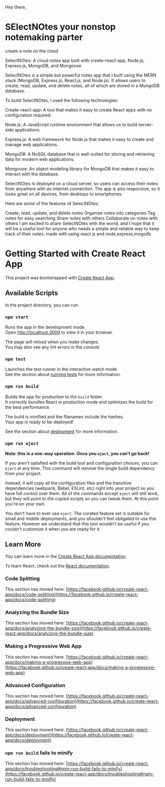 Hey there,

# SElectNOtes your nonstop notemaking parter
create a note on the cloud

SelectNOtes: A cloud notes app built with create-react-app, Node.js, Express.js, MongoDB, and Mongoose

SelectNOtes is a simple but powerful notes app that I built using the MERN stack (MongoDB, Express.js, React.js, and Node.js). It allows users to create, read, update, and delete notes, all of which are stored in a MongoDB database.

To build SelectNOtes, I used the following technologies:

Create-react-app: A tool that makes it easy to create React apps with no configuration required.


Node.js: A JavaScript runtime environment that allows us to build server-side applications.


Express.js: A web framework for Node.js that makes it easy to create and manage web applications.


MongoDB: A NoSQL database that is well-suited for storing and retrieving data for modern web applications.

Mongoose: An object modeling library for MongoDB that makes it easy to interact with the database.

SelectNOtes is deployed on a cloud server, so users can access their notes from anywhere with an internet connection. The app is also responsive, so it looks great on all devices, from desktops to smartphones.

Here are some of the features of SelectNOtes:

Create, read, update, and delete notes
Organize notes into categories
Tag notes for easy searching
Share notes with others
Collaborate on notes with others
I am excited to share SelectNOtes with the world, and I hope that it will be a useful tool for anyone who needs a simple and reliable way to keep track of their notes.
made with using react js and  node,express,mogodb













# Getting Started with Create React App

This project was bootstrapped with [Create React App](https://github.com/facebook/create-react-app).

## Available Scripts

In the project directory, you can run:

### `npm start`

Runs the app in the development mode.\
Open [http://localhost:3000](http://localhost:3000) to view it in your browser.

The page will reload when you make changes.\
You may also see any lint errors in the console.

### `npm test`

Launches the test runner in the interactive watch mode.\
See the section about [running tests](https://facebook.github.io/create-react-app/docs/running-tests) for more information.

### `npm run build`

Builds the app for production to the `build` folder.\
It correctly bundles React in production mode and optimizes the build for the best performance.

The build is minified and the filenames include the hashes.\
Your app is ready to be deployed!

See the section about [deployment](https://facebook.github.io/create-react-app/docs/deployment) for more information.

### `npm run eject`

**Note: this is a one-way operation. Once you `eject`, you can't go back!**

If you aren't satisfied with the build tool and configuration choices, you can `eject` at any time. This command will remove the single build dependency from your project.

Instead, it will copy all the configuration files and the transitive dependencies (webpack, Babel, ESLint, etc) right into your project so you have full control over them. All of the commands except `eject` will still work, but they will point to the copied scripts so you can tweak them. At this point you're on your own.

You don't have to ever use `eject`. The curated feature set is suitable for small and middle deployments, and you shouldn't feel obligated to use this feature. However we understand that this tool wouldn't be useful if you couldn't customize it when you are ready for it.

## Learn More

You can learn more in the [Create React App documentation](https://facebook.github.io/create-react-app/docs/getting-started).

To learn React, check out the [React documentation](https://reactjs.org/).

### Code Splitting

This section has moved here: [https://facebook.github.io/create-react-app/docs/code-splitting](https://facebook.github.io/create-react-app/docs/code-splitting)

### Analyzing the Bundle Size

This section has moved here: [https://facebook.github.io/create-react-app/docs/analyzing-the-bundle-size](https://facebook.github.io/create-react-app/docs/analyzing-the-bundle-size)

### Making a Progressive Web App

This section has moved here: [https://facebook.github.io/create-react-app/docs/making-a-progressive-web-app](https://facebook.github.io/create-react-app/docs/making-a-progressive-web-app)

### Advanced Configuration

This section has moved here: [https://facebook.github.io/create-react-app/docs/advanced-configuration](https://facebook.github.io/create-react-app/docs/advanced-configuration)

### Deployment

This section has moved here: [https://facebook.github.io/create-react-app/docs/deployment](https://facebook.github.io/create-react-app/docs/deployment)

### `npm run build` fails to minify

This section has moved here: [https://facebook.github.io/create-react-app/docs/troubleshooting#npm-run-build-fails-to-minify](https://facebook.github.io/create-react-app/docs/troubleshooting#npm-run-build-fails-to-minify)

